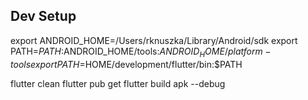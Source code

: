 ## Dev Setup
export ANDROID_HOME=/Users/rknuszka/Library/Android/sdk
export PATH=$PATH:$ANDROID_HOME/tools:$ANDROID_HOME/platform-tools
export PATH=$HOME/development/flutter/bin:$PATH

flutter clean
flutter pub get
flutter build apk --debug